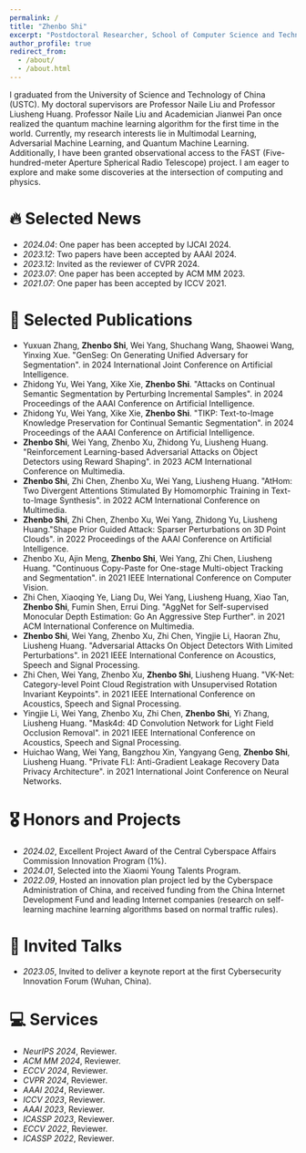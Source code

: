 ```yaml
---
permalink: /
title: "Zhenbo Shi"
excerpt: "Postdoctoral Researcher, School of Computer Science and Technology, University of Science and Technology of China."
author_profile: true
redirect_from: 
  - /about/
  - /about.html
---
```



<span class='anchor' id='about-me'></span>

I graduated from the University of Science and Technology of China (USTC). 
My doctoral supervisors are Professor Naile Liu and Professor Liusheng Huang. Professor Naile Liu and Academician Jianwei Pan once realized the quantum machine learning algorithm for the first time in the world.
Currently, my research interests lie in Multimodal Learning, Adversarial Machine Learning, and Quantum Machine Learning. Additionally, I have been granted observational access to the FAST (Five-hundred-meter Aperture Spherical Radio Telescope) project. I am eager to explore and make some discoveries at the intersection of computing and physics.


# 🔥 Selected News

- *2024.04*: One paper has been accepted by IJCAI 2024.
- *2023.12*: Two papers have been accepted by AAAI 2024.
- *2023.12*: Invited as the reviewer of CVPR 2024.
- *2023.07*: One paper has been accepted by ACM MM 2023.
- *2021.07*: One paper has been accepted by ICCV 2021.

# 📝 Selected Publications 

- Yuxuan Zhang, **Zhenbo Shi**, Wei Yang, Shuchang Wang, Shaowei Wang, Yinxing Xue. "GenSeg: On Generating Unified Adversary for Segmentation". in 2024 International Joint Conference on Artificial Intelligence.
- Zhidong Yu, Wei Yang, Xike Xie, **Zhenbo Shi**. "Attacks on Continual Semantic Segmentation by Perturbing Incremental Samples". in 2024 Proceedings of the AAAI Conference on Artificial Intelligence.
- Zhidong Yu, Wei Yang, Xike Xie, **Zhenbo Shi**. "TIKP: Text-to-Image Knowledge Preservation for Continual Semantic Segmentation". in 2024 Proceedings of the AAAI Conference on Artificial Intelligence. 
- **Zhenbo Shi**, Wei Yang, Zhenbo Xu, Zhidong Yu, Liusheng Huang. "Reinforcement Learning-based Adversarial Attacks on Object Detectors using Reward Shaping". in 2023 ACM International Conference on Multimedia.
- **Zhenbo Shi**, Zhi Chen, Zhenbo Xu, Wei Yang, Liusheng Huang. "AtHom: Two Divergent Attentions Stimulated By Homomorphic Training in Text-to-Image Synthesis". in 2022 ACM International Conference on Multimedia.
- **Zhenbo Shi**, Zhi Chen, Zhenbo Xu, Wei Yang, Zhidong Yu, Liusheng Huang."Shape Prior Guided Attack: Sparser Perturbations on 3D Point Clouds". in 2022 Proceedings of the AAAI Conference on Artificial Intelligence.
- Zhenbo Xu, Ajin Meng, **Zhenbo Shi**, Wei Yang, Zhi Chen, Liusheng Huang. "Continuous Copy-Paste for One-stage Multi-object Tracking and Segmentation". in 2021 IEEE International Conference on Computer Vision.
- Zhi Chen, Xiaoqing Ye, Liang Du, Wei Yang, Liusheng Huang, Xiao Tan, **Zhenbo Shi**, Fumin Shen, Errui Ding. "AggNet for Self-supervised Monocular Depth Estimation: Go An Aggressive Step Further". in 2021 ACM International Conference on Multimedia.
- **Zhenbo Shi**, Wei Yang, Zhenbo Xu, Zhi Chen, Yingjie Li, Haoran Zhu, Liusheng Huang. "Adversarial Attacks On Object Detectors With Limited Perturbations". in 2021 IEEE International Conference on Acoustics, Speech and Signal Processing.
- Zhi Chen, Wei Yang, Zhenbo Xu, **Zhenbo Shi**, Liusheng Huang. "VK-Net: Category-level Point Cloud Registration with Unsupervised Rotation Invariant Keypoints". in 2021 IEEE International Conference on Acoustics, Speech and Signal Processing.
- Yingjie Li, Wei Yang, Zhenbo Xu, Zhi Chen, **Zhenbo Shi**, Yi Zhang, Liusheng Huang. "Mask4d: 4D Convolution Network for Light Field Occlusion Removal". in 2021 IEEE International Conference on Acoustics, Speech and Signal Processing.
- Huichao Wang, Wei Yang, Bangzhou Xin, Yangyang Geng, **Zhenbo Shi**, Liusheng Huang. "Private FLI: Anti-Gradient Leakage Recovery Data Privacy Architecture". in 2021 International Joint Conference on Neural Networks.


# 🎖 Honors and Projects
- *2024.02*, Excellent Project Award of the Central Cyberspace Affairs Commission Innovation Program (1%).
- *2024.01*, Selected into the Xiaomi Young Talents Program.
- *2022.09*, Hosted an innovation plan project led by the Cyberspace Administration of China, and received funding from the China Internet Development Fund and leading Internet companies (research on self-learning machine learning algorithms based on normal traffic rules).


# 💬 Invited Talks
- *2023.05*, Invited to deliver a keynote report at the first Cybersecurity Innovation Forum (Wuhan, China).

# 💻 Services
- *NeurIPS 2024*, Reviewer.
- *ACM MM 2024*, Reviewer.
- *ECCV 2024*, Reviewer.
- *CVPR 2024*, Reviewer.
- *AAAI 2024*, Reviewer.
- *ICCV 2023*, Reviewer.
- *AAAI 2023*, Reviewer.
- *ICASSP 2023*, Reviewer.
- *ECCV 2022*, Reviewer.
- *ICASSP 2022*, Reviewer.

